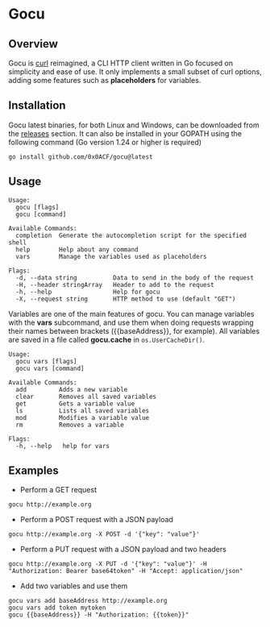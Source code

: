 
# Gocu

## Overview
Gocu is [curl](https://curl.se/) reimagined, a CLI HTTP client written in Go focused on simplicity and ease of use. It only implements a small subset of curl options, adding some features such as **placeholders** for variables.

## Installation
Gocu latest binaries, for both Linux and Windows, can be downloaded from the [releases](https://github.com/0x0ACF/gocu/releases) section. It can also be installed in your GOPATH using the following command (Go version 1.24 or higher is required)
```
go install github.com/0x0ACF/gocu@latest
```
## Usage
```
Usage:
  gocu [flags]
  gocu [command]

Available Commands:
  completion  Generate the autocompletion script for the specified shell
  help        Help about any command
  vars        Manage the variables used as placeholders

Flags:
  -d, --data string          Data to send in the body of the request
  -H, --header stringArray   Header to add to the request
  -h, --help                 Help for gocu
  -X, --request string       HTTP method to use (default "GET")
```

Variables are one of the main features of gocu. You can manage variables with the **vars** subcommand, and use them when doing requests wrapping their names between brackets ({{baseAddress}}, for example).
All variables are saved in a file called **gocu.cache** in `os.UserCacheDir()`.
```
Usage:
  gocu vars [flags]
  gocu vars [command]

Available Commands:
  add         Adds a new variable
  clear       Removes all saved variables
  get         Gets a variable value
  ls          Lists all saved variables
  mod         Modifies a variable value
  rm          Removes a variable

Flags:
  -h, --help   help for vars
```

## Examples
- Perform a GET request
```
gocu http://example.org
```

- Perform a POST request with a JSON payload
```
gocu http://example.org -X POST -d '{"key": "value"}'
```

- Perform a PUT request with a JSON payload and two headers
```
gocu http://example.org -X PUT -d '{"key": "value"}' -H "Authorization: Bearer base64token" -H "Accept: application/json"
```

- Add two variables and use them
```
gocu vars add baseAddress http://example.org
gocu vars add token mytoken
gocu {{baseAddress}} -H "Authorization: {{token}}"
```
